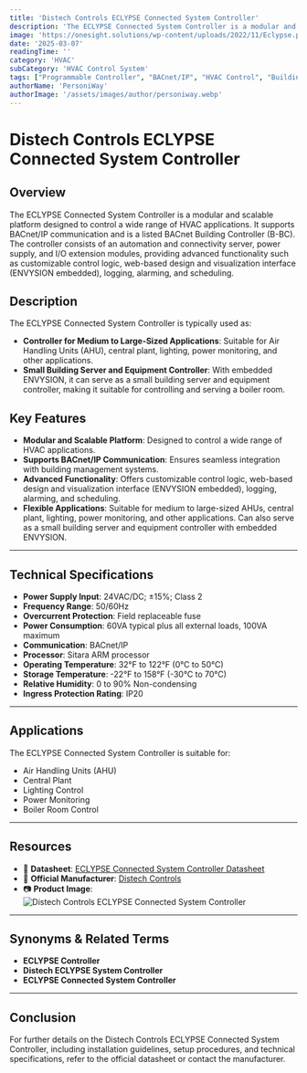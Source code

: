 ```yaml
---
title: 'Distech Controls ECLYPSE Connected System Controller'
description: 'The ECLYPSE Connected System Controller is a modular and scalable platform designed to control a wide range of HVAC applications.'
image: 'https://onesight.solutions/wp-content/uploads/2022/11/Eclypse.png'
date: '2025-03-07'
readingTime: ''
category: 'HVAC'
subCategory: 'HVAC Control System'
tags: ["Programmable Controller", "BACnet/IP", "HVAC Control", "Building Automation"]
authorName: 'PersoniWay'
authorImage: '/assets/images/author/personiway.webp'
---
```


# Distech Controls ECLYPSE Connected System Controller

## **Overview**

The ECLYPSE Connected System Controller is a modular and scalable platform designed to control a wide range of HVAC applications. It supports BACnet/IP communication and is a listed BACnet Building Controller (B-BC). The controller consists of an automation and connectivity server, power supply, and I/O extension modules, providing advanced functionality such as customizable control logic, web-based design and visualization interface (ENVYSION embedded), logging, alarming, and scheduling.

## **Description**

The ECLYPSE Connected System Controller is typically used as:

- **Controller for Medium to Large-Sized Applications**: Suitable for Air Handling Units (AHU), central plant, lighting, power monitoring, and other applications.
- **Small Building Server and Equipment Controller**: With embedded ENVYSION, it can serve as a small building server and equipment controller, making it suitable for controlling and serving a boiler room.

## **Key Features**

- **Modular and Scalable Platform**: Designed to control a wide range of HVAC applications.
- **Supports BACnet/IP Communication**: Ensures seamless integration with building management systems.
- **Advanced Functionality**: Offers customizable control logic, web-based design and visualization interface (ENVYSION embedded), logging, alarming, and scheduling.
- **Flexible Applications**: Suitable for medium to large-sized AHUs, central plant, lighting, power monitoring, and other applications. Can also serve as a small building server and equipment controller with embedded ENVYSION.

---

## **Technical Specifications**

- **Power Supply Input**: 24VAC/DC; ±15%; Class 2
- **Frequency Range**: 50/60Hz
- **Overcurrent Protection**: Field replaceable fuse
- **Power Consumption**: 60VA typical plus all external loads, 100VA maximum
- **Communication**: BACnet/IP
- **Processor**: Sitara ARM processor
- **Operating Temperature**: 32°F to 122°F (0°C to 50°C)
- **Storage Temperature**: -22°F to 158°F (-30°C to 70°C)
- **Relative Humidity**: 0 to 90% Non-condensing
- **Ingress Protection Rating**: IP20

---

## **Applications**

The ECLYPSE Connected System Controller is suitable for:

- Air Handling Units (AHU)
- Central Plant
- Lighting Control
- Power Monitoring
- Boiler Room Control

---

## **Resources**

- 📄 **Datasheet**: [ECLYPSE Connected System Controller Datasheet](https://onesight.solutions/wp-content/uploads/2021/08/DATASHEET-ECLYPSE-Connected-System-Controller.pdf)
- 🏢 **Official Manufacturer**: [Distech Controls](https://www.distech-controls.com)
- 📷 **Product Image**:
  ![Distech Controls ECLYPSE Connected System Controller](https://onesight.solutions/wp-content/uploads/2022/11/Eclypse.png)

---

## **Synonyms & Related Terms**

- **ECLYPSE Controller**
- **Distech ECLYPSE System Controller**
- **ECLYPSE Connected System Controller**

---

## **Conclusion**

For further details on the Distech Controls ECLYPSE Connected System Controller, including installation guidelines, setup procedures, and technical specifications, refer to the official datasheet or contact the manufacturer.
